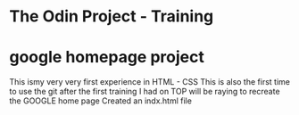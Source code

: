 # The Odin Project - Training
# google homepage project
This ismy very very first experience in HTML - CSS 
This is also the first time to use the git after the first training I had on TOP
will be raying to recreate the GOOGLE home page
Created an indx.html file 
